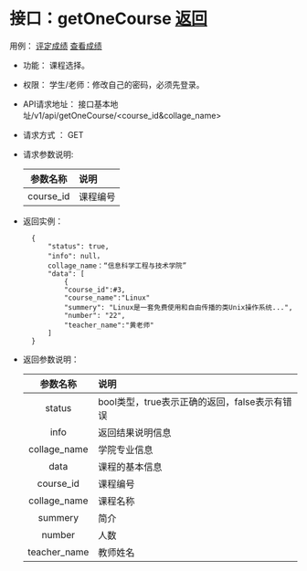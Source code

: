 <!-- markdownlint-disable MD033-->
<!-- 禁止MD033类型的警告 https://www.npmjs.com/package/markdownlint -->

# 接口：getOneCourse  [返回](../README.md)
用例：
    [评定成绩](../用例/评定成绩.md)
    [查看成绩](../用例/评定成绩.md)


- 功能：
    课程选择。
    
- 权限：
    学生/老师：修改自己的密码，必须先登录。    
    
- API请求地址： 
    接口基本地址/v1/api/getOneCourse/<course_id&collage_name>

- 请求方式 ：
    GET

- 请求参数说明:        

  |参数名称|说明|
  |:---------:|:--------------------------------------------------------|      
  |course_id|课程编号| 
  
- 返回实例：

        {         
            "status": true,
            "info": null，
			collage_name：“信息科学工程与技术学院”
            "data": [
                {
                "course_id":#3,
                "course_name":"Linux"
				"summery": "Linux是一套免费使用和自由传播的类Unix操作系统...", 
				"number": "22",
				"teacher_name":"黄老师"
            ] 		
        }
 
- 返回参数说明：    
 
  |参数名称|说明|
  |:---------:|:--------------------------------------------------------|      
  |status|bool类型，true表示正确的返回，false表示有错误|
  |info|返回结果说明信息|
  |collage_name|学院专业信息|    
  |data|课程的基本信息|
  |course_id|课程编号|
  |collage_name|课程名称|
  |summery|简介|
  |number|人数|
  |teacher_name|教师姓名|
